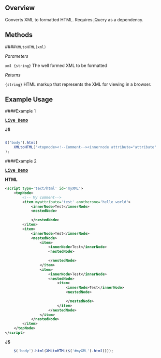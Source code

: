 Overview
---

Converts XML to formatted HTML. Requires jQuery as a dependency. 

Methods
---

####`XMLtoHTML(xml)`

*Parameters*

`xml {string}` The well formed XML to be formatted

*Returns*

`{string}` HTML markup that represents the XML for viewing in a browser. 


Example Usage
---

####Example 1

<kbd>**[Live Demo](http://jsfiddle.net/RCy8D/1/)**</kbd>

**JS**

```JavaScript

$('body').html(
    XMLtoHTML('<topnode><!--Comment--><innernode attribute="attribute" /><othernode>value</othernode></topnode>')
); 

```

####Example 2

<kbd>**[Live Demo](http://jsfiddle.net/DVaQX/3/)**</kbd>

**HTML**

```XML
<script type='text/html' id='myXML'>
    <topNode>
        <!-- My comment-->
        <item myattribute='test' anotherone='hello world'>
            <innerNode>Test</innerNode>
            <nestedNode>
                
            </nestedNode>
        </item>
        <item>
            <innerNode>Test</innerNode>
            <nestedNode>
                <item>
                    <innerNode>Test</innerNode>
                    <nestedNode>
                        
                    </nestedNode>
                </item>
                <item>
                    <innerNode>Test</innerNode>
                    <nestedNode>
                        <item>
                            <innerNode>Test</innerNode>
                            <nestedNode>
                                
                            </nestedNode>
                        </item>
                    </nestedNode>
                </item>
            </nestedNode>
        </item>
    </topNode>
</script>
```

**JS**

```JavaScript
    $('body').html(XMLtoHTML($('#myXML').html())); 
```